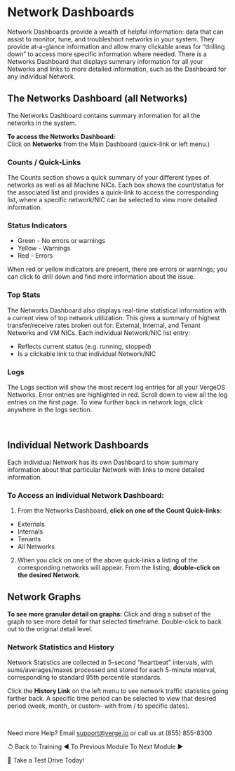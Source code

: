 # Network Dashboards
Network Dashboards provide a wealth of helpful information: data that can assist to monitor, tune, and troubleshoot networks in your system. They provide at-a-glance information and allow many clickable areas for “drilling down” to access more specific information where needed. There is a Networks Dashboard that displays summary information for all your Networks and links to more detailed information, such as the Dashboard for any individual Network.


## The Networks Dashboard (all Networks)
The Networks Dashboard contains summary information for all the networks in the system.

**To access the Networks Dashboard:**  
Click on **Networks** from the Main Dashboard (quick-link or left menu.)



### Counts / Quick-Links
The Counts section shows a quick summary of your different types of networks as well as all Machine NICs. Each box shows the count/status for the associated list and provides a quick-link to access the corresponding list, where a specific network/NIC can be selected to view more detailed information.



### Status Indicators
* Green - No errors or warnings
* Yellow - Warnings
* Red - Errors
 
When red or yellow indicators are present, there are errors or warnings; you can click to drill down and find more information about the issue.


### Top Stats
The Networks Dashboard also displays real-time statistical information with a current view of top network utilization. This gives a summary of highest transfer/receive rates broken out for: External, Internal, and Tenant Networks and VM NICs.
Each individual Network/NIC list entry:

* Reflects current status (e.g. running, stopped)
* Is a clickable link to that individual Network/NIC
    

### Logs
The Logs section will show the most recent log entries for all your VergeOS Networks. Error entries are highlighted in red. Scroll down to view all the log entries on the first page. To view further back in network logs, click anywhere in the logs section.



</br >

## Individual Network Dashboards
Each individual Network has its own Dashboard to show summary information about that particular Network with links to more detailed information.


### To Access an individual Network Dashboard:
1. From the Networks Dashboard, **click on one of the Count Quick-links**:  

* Externals
* Internals
* Tenants
* All Networks



2. When you click on one of the above quick-links a listing of the corresponding networks will appear.  From the listing, **double-click on the desired Network**.


## Network Graphs
**To see more granular detail on graphs:** Click and drag a subset of the graph to see more detail for that selected timeframe.
Double-click to back out to the original detail level.

### Network Statistics and History
Network Statistics are collected in 5-second “heartbeat” intervals, with sums/averages/maxes processed and stored for each 5-minute interval, corresponding to standard 95th percentile standards.

Click the **History Link** on the left menu to see network traffic statistics going farther back. A specific time period can be selected to view that desired period (week, month, or custom- with from / to specific dates).  

</br >


Need more Help? Email support@verge.io or call us at (855) 855-8300

↺ Back to Training ◄ To Previous Module To Next Module ►

🚗 Take a Test Drive Today! 
